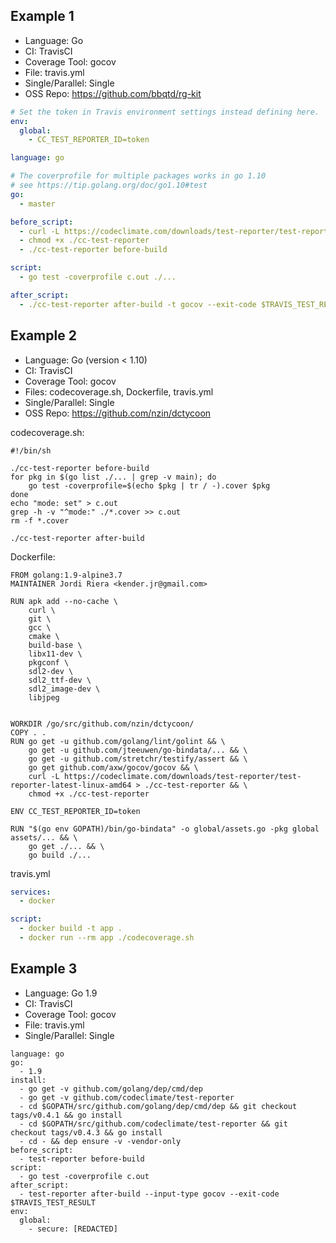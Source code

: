 ## Example 1
- Language: Go
- CI: TravisCI
- Coverage Tool: gocov
- File: travis.yml
- Single/Parallel: Single
- OSS Repo: https://github.com/bbqtd/rg-kit

```yml
# Set the token in Travis environment settings instead defining here.
env:
  global:
    - CC_TEST_REPORTER_ID=token

language: go

# The coverprofile for multiple packages works in go 1.10
# see https://tip.golang.org/doc/go1.10#test
go:
  - master

before_script:
  - curl -L https://codeclimate.com/downloads/test-reporter/test-reporter-latest-linux-amd64 > ./cc-test-reporter
  - chmod +x ./cc-test-reporter
  - ./cc-test-reporter before-build

script:
  - go test -coverprofile c.out ./...

after_script:
  - ./cc-test-reporter after-build -t gocov --exit-code $TRAVIS_TEST_RESULT
```

## Example 2
- Language: Go (version < 1.10)
- CI: TravisCI
- Coverage Tool: gocov
- Files: codecoverage.sh, Dockerfile, travis.yml
- Single/Parallel: Single
- OSS Repo: https://github.com/nzin/dctycoon


codecoverage.sh:
```
#!/bin/sh

./cc-test-reporter before-build 
for pkg in $(go list ./... | grep -v main); do
    go test -coverprofile=$(echo $pkg | tr / -).cover $pkg
done
echo "mode: set" > c.out
grep -h -v "^mode:" ./*.cover >> c.out
rm -f *.cover

./cc-test-reporter after-build
```

Dockerfile:
```
FROM golang:1.9-alpine3.7
MAINTAINER Jordi Riera <kender.jr@gmail.com>

RUN apk add --no-cache \
    curl \
    git \
    gcc \
    cmake \
    build-base \
    libx11-dev \
    pkgconf \
    sdl2-dev \
    sdl2_ttf-dev \
    sdl2_image-dev \
    libjpeg


WORKDIR /go/src/github.com/nzin/dctycoon/
COPY . .
RUN go get -u github.com/golang/lint/golint && \
    go get -u github.com/jteeuwen/go-bindata/... && \
    go get -u github.com/stretchr/testify/assert && \
    go get github.com/axw/gocov/gocov && \
    curl -L https://codeclimate.com/downloads/test-reporter/test-reporter-latest-linux-amd64 > ./cc-test-reporter && \
    chmod +x ./cc-test-reporter

ENV CC_TEST_REPORTER_ID=token

RUN "$(go env GOPATH)/bin/go-bindata" -o global/assets.go -pkg global assets/... && \
    go get ./... && \
    go build ./...
```

travis.yml
```yaml
services:
  - docker

script:
  - docker build -t app .
  - docker run --rm app ./codecoverage.sh
```


## Example 3
- Language: Go 1.9
- CI: TravisCI
- Coverage Tool: gocov
- File: travis.yml
- Single/Parallel: Single

```
language: go
go:
  - 1.9
install:
  - go get -v github.com/golang/dep/cmd/dep
  - go get -v github.com/codeclimate/test-reporter
  - cd $GOPATH/src/github.com/golang/dep/cmd/dep && git checkout tags/v0.4.1 && go install
  - cd $GOPATH/src/github.com/codeclimate/test-reporter && git checkout tags/v0.4.3 && go install
  - cd - && dep ensure -v -vendor-only
before_script:
  - test-reporter before-build
script:
  - go test -coverprofile c.out
after_script:
  - test-reporter after-build --input-type gocov --exit-code $TRAVIS_TEST_RESULT
env:
  global:
    - secure: [REDACTED]
    
```
